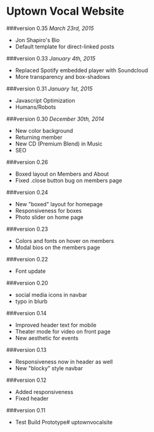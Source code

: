 Uptown Vocal Website
====================

###version 0.35
*March 23rd, 2015*

* Jon Shapiro's Bio
* Default template for direct-linked posts

###version 0.33
*January 4th, 2015*

* Replaced Spotify embedded player with Soundcloud
* More transparency and box-shadows

###version 0.31
*January 1st, 2015*

* Javascript Optimization
* Humans/Robots

###version 0.30
*December 30th, 2014*

* New color background
* Returning member
* New CD (Premium Blend) in Music
* SEO

###version 0.26
* Boxed layout on Members and About
* Fixed .close button bug on members page

###version 0.24
* New "boxed" layout for homepage
* Responsiveness for boxes
* Photo slider on home page

###version 0.23
* Colors and fonts on hover on members
* Modal bios on the members page

###version 0.22
* Font update

###version 0.20
* social media icons in navbar
* typo in blurb

###version 0.14
* Improved header text for mobile
* Theater mode for video on front page
* New aesthetic for events

###version 0.13
* Responsiveness now in header as well
* New "blocky" style navbar

###version 0.12
* Added responsiveness
* Fixed header

###version 0.11
* Test Build Prototype# uptownvocalsite
